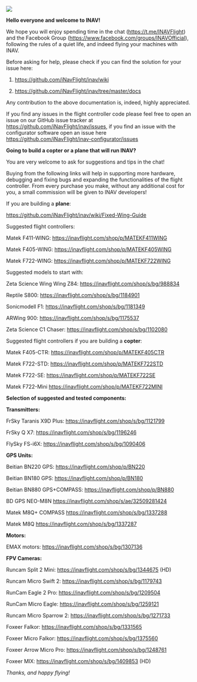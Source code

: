 ![](https://telegra.ph/file/412011e1cf4219dbd18f1.png)

**Hello everyone and welcome to INAV!**

We hope you will enjoy spending time in the chat (https://t.me/INAVFlight) and the Facebook Group (https://www.facebook.com/groups/INAVOfficial), following the rules of a quiet life, and indeed flying your machines with INAV.

Before asking for help, please check if you can find the solution for your issue here:

1) https://github.com/iNavFlight/inav/wiki

2) https://github.com/iNavFlight/inav/tree/master/docs

Any contribution to the above documentation is, indeed, highly appreciated. 

If you find any issues in the flight controller code please feel free to open an issue on our GitHub issue tracker at https://github.com/iNavFlight/inav/issues, if you find an issue with the configurator software open an issue here https://github.com/iNavFlight/inav-configurator/issues



**Going to build a copter or a plane that will run INAV?**

You are very welcome to ask for suggestions and tips in the chat!

Buying from the following links will help in supporting more hardware, debugging and fixing bugs and expanding the functionalities of the flight controller. From every purchase you make, without any additional cost for you, a small commission will be given to INAV developers!

If you are building a **plane**:

https://github.com/iNavFlight/inav/wiki/Fixed-Wing-Guide

Suggested flight controllers:

Matek F411-WING: https://inavflight.com/shop/p/MATEKF411WING

Matek F405-WING: https://inavflight.com/shop/p/MATEKF405WING

Matek F722-WING: https://inavflight.com/shop/p/MATEKF722WING

Suggested models to start with:

Zeta Science Wing Wing Z84: https://inavflight.com/shop/s/bg/988834

Reptile S800: https://inavflight.com/shop/s/bg/1184901

Sonicmodell F1: https://inavflight.com/shop/s/bg/1181349

ARWing 900: https://inavflight.com/shop/s/bg/1175537

Zeta Science C1 Chaser: https://inavflight.com/shop/s/bg/1102080

Suggested flight controllers if you are building a **copter**:

Matek F405-CTR: https://inavflight.com/shop/p/MATEKF405CTR

Matek F722-STD: https://inavflight.com/shop/p/MATEKF722STD

Matek F722-SE: https://inavflight.com/shop/p/MATEKF722SE

Matek F722-Mini https://inavflight.com/shop/p/MATEKF722MINI

**Selection of suggested and tested components:**

**Transmitters:**

FrSky Taranis X9D Plus:  https://inavflight.com/shop/s/bg/1121799

FrSky Q X7: https://inavflight.com/shop/s/bg/1196246

FlySky FS-i6X: https://inavflight.com/shop/s/bg/1090406 

**GPS Units:**

Beitian BN220 GPS: https://inavflight.com/shop/p/BN220

Beitian BN180 GPS: https://inavflight.com/shop/p/BN180

Beitian BN880 GPS+COMPASS: https://inavflight.com/shop/p/BN880

BD GPS NEO-M8N https://inavflight.com/shop/s/ae/32509281424

Matek M8Q+ COMPASS https://inavflight.com/shop/s/bg/1337288

Matek M8Q https://inavflight.com/shop/s/bg/1337287


**Motors:**

EMAX motors:  https://inavflight.com/shop/s/bg/1307136

**FPV Cameras:**

Runcam Split 2 Mini: https://inavflight.com/shop/s/bg/1344675 (HD)

Runcam Micro Swift 2: https://inavflight.com/shop/s/bg/1179743

RunCam Eagle 2 Pro: https://inavflight.com/shop/s/bg/1209504

RunCam Micro Eagle: https://inavflight.com/shop/s/bg/1259121 

Runcam Micro Sparrow 2: https://inavflight.com/shop/s/bg/1271733

Foxeer Falkor: https://inavflight.com/shop/s/bg/1331565

Foxeer Micro Falkor: https://inavflight.com/shop/s/bg/1375560

Foxeer Arrow Micro Pro: https://inavflight.com/shop/s/bg/1248761

Foxeer MIX: https://inavflight.com/shop/s/bg/1409853 (HD)

_Thanks, and happy flying!_